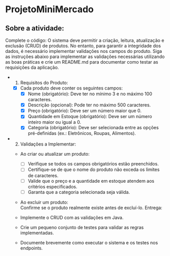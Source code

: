 # ProjetoMiniMercado

## Sobre a atividade:
Complete o código: O sistema deve permitir a criação, leitura, atualização e exclusão (CRUD) de produtos. No entanto, para garantir a integridade dos dados, é necessário implementar validações nos campos do produto. Siga as instruções abaixo para implementar as validações necessárias utilizando as boas práticas e crie um README.md para documentar como testar as requisições da aplicação.

- 1. Requisitos do Produto:
    - [x]  Cada produto deve conter os seguintes campos:
        - [x]  Nome (obrigatório): Deve ter no mínimo 3 e no máximo 100 caracteres.            
        - [x]  Descrição (opcional): Pode ter no máximo 500 caracteres.            
        - [x]  Preço (obrigatório): Deve ser um número maior que 0.            
        - [x]  Quantidade em Estoque (obrigatório): Deve ser um número inteiro maior ou igual a 0.
        - [x]  Categoria (obrigatório): Deve ser selecionada entre as opções pré-definidas (ex.: Eletrônicos, Roupas, Alimentos).
            
- 2. Validações a Implementar:
    - Ao criar ou atualizar um produto:
        - [ ]  Verifique se todos os campos obrigatórios estão preenchidos.
        - [ ]  Certifique-se de que o nome do produto não exceda os limites de caracteres.
        - [ ]  Valide que o preço e a quantidade em estoque atendem aos critérios especificados.
        - [ ]  Garanta que a categoria selecionada seja válida.
    - Ao excluir um produto:        
        Confirme se o produto realmente existe antes de excluí-lo.
    Entrega:
    
    - Implemente o CRUD com as validações em Java.
    - Crie um pequeno conjunto de testes para validar as regras implementadas.
    - Documente brevemente como executar o sistema e os testes nos endpoints.
